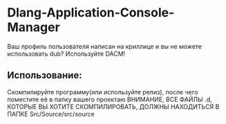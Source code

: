 # Dlang-Application-Console-Manager
Ваш профиль пользователя написан на криллице и вы не можете использовать dub? Используйте DACM!

## Использование:
Скомпилируйте программу(или используйте релиз), после чего поместите её в папку вашего проектаю ВНИМАНИЕ, ВСЕ ФАЙЛЫ .d, КОТОРЫЕ ВЫ ХОТИТЕ СКОМПИЛИРОВАТЬ, ДОЛЖНЫ НАХОДИТЬСЯ В ПАПКЕ Src/Source/src/source
